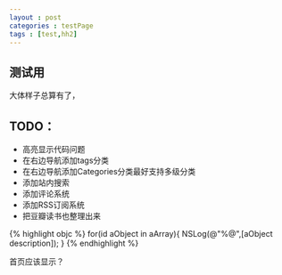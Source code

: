 ```yaml
---
layout : post
categories : testPage
tags : [test,hh2]
---
```


## 测试用   

大体样子总算有了，

## TODO：  
* 高亮显示代码问题   
* 在右边导航添加tags分类   
* 在右边导航添加Categories分类最好支持多级分类   
* 添加站内搜索   
* 添加评论系统   
* 添加RSS订阅系统   
* 把豆瓣读书也整理出来   

{% highlight objc %}
for(id aObject in aArray){
	NSLog(@"%@",[aObject description]);
}
{% endhighlight %}


首页应该显示？

